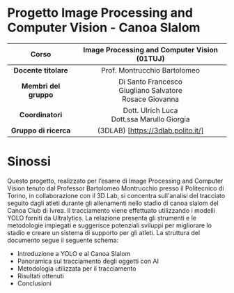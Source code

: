 # Progetto Image Processing and Computer Vision - Canoa Slalom

|       **Corso**       	|          Image Processing and Computer Vision (01TUJ)         	|
|:---------------------:	|:-------------------------------------------------------------:	|
|  **Docente titolare** 	|                  Prof. Montrucchio Bartolomeo                 	|
| **Membri del gruppo** 	|  Di Santo Francesco<br>Giugliano Salvatore<br>Rosace Giovanna 	|
|    **Coordinatori**   	|         Dott. Ulrich Luca<br>Dott.ssa Marullo Giorgia	         |
| **Gruppo di ricerca**  | (3DLAB) [https://3dlab.polito.it/]                             |

# Sinossi

Questo progetto, realizzato per l’esame di Image Processing and Computer Vision tenuto dal Professor Bartolomeo Montrucchio presso il Politecnico di Torino, in collaborazione con il 3D Lab, si concentra sull'analisi del tracciato seguito dagli atleti durante gli allenamenti nello stadio di canoa slalom del Canoa Club di Ivrea. Il tracciamento viene effettuato utilizzando i modelli YOLO forniti da Ultralytics.
La relazione presenta gli strumenti e le metodologie impiegati e suggerisce potenziali sviluppi per migliorare lo stadio e creare un sistema di supporto per gli atleti. La struttura del documento segue il seguente schema:
- Introduzione a YOLO e al Canoa Slalom
-	Panoramica sul tracciamento degli oggetti con AI
-	Metodologia utilizzata per il tracciamento
-	Risultati ottenuti
-	Conclusioni
 
